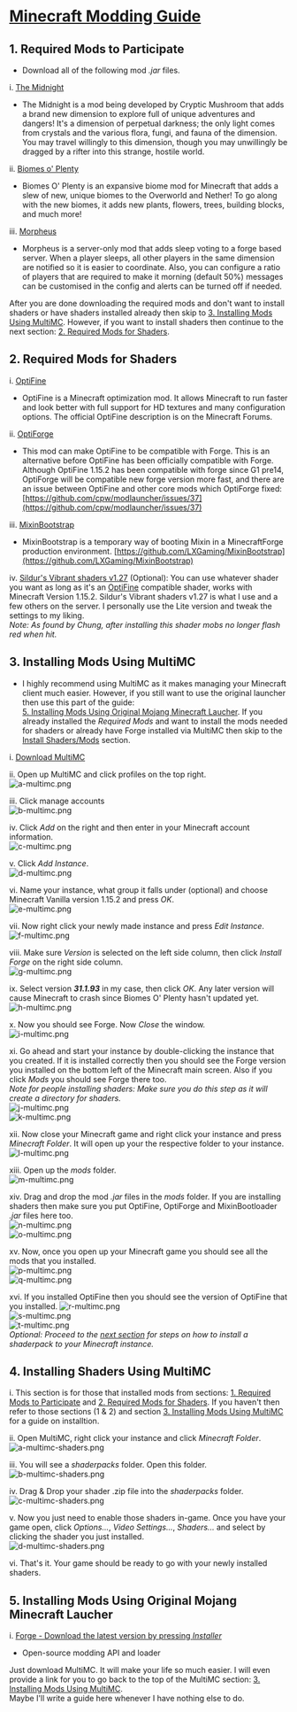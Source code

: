 # <ins>Minecraft Modding Guide</ins>  

## 1. Required Mods to Participate  
* Download all of the following mod _\.jar_ files.  

i. [The Midnight](https://www.curseforge.com/minecraft/mc-mods/the-midnight/files/2942601)  
* The Midnight is a mod being developed by Cryptic Mushroom that adds a brand new dimension to explore full of unique adventures and dangers\! It's a dimension of perpetual darkness; the only light comes from crystals and the various flora, fungi, and fauna of the dimension\. You may travel willingly to this dimension, though you may unwillingly be dragged by a rifter into this strange, hostile world\.  

ii. [Biomes o' Plenty](https://www.curseforge.com/minecraft/mc-mods/biomes-o-plenty/files/2887034)  
* Biomes O' Plenty is an expansive biome mod for Minecraft that adds a slew of new, unique biomes to the Overworld and Nether!  To go along with the new biomes, it adds new plants, flowers, trees, building blocks, and much more\!  

iii. [Morpheus](https://www.curseforge.com/minecraft/mc-mods/morpheus/files/2898972)  
* Morpheus is a server\-only mod that adds sleep voting to a forge based server\. When a player sleeps, all other players in the same dimension are notified so it is easier to coordinate\. Also, you can configure a ratio of players that are required to make it morning \(default 50%\) messages can be customised in the config and alerts can be turned off if needed\.  

After you are done downloading the required mods and don't want to install shaders or have shaders installed already then skip to [3\. Installing Mods Using MultiMC](#3-installing-mods-using-multimc)\. However, if you want to install shaders then continue to the next section: [2\. Required Mods for Shaders](#2-required-mods-for-shaders)\.  

## 2. Required Mods for Shaders  
i. [OptiFine](https://optifine.net/adloadx?f=preview_OptiFine_1.15.2_HD_U_G1_pre16.jar)  
* OptiFine is a Minecraft optimization mod\. It allows Minecraft to run faster and look better with full support for HD textures and many configuration options\. The official OptiFine description is on the Minecraft Forums\.  

ii. [OptiForge](https://www.curseforge.com/minecraft/mc-mods/optiforge/files/2947809)  
* This mod can make OptiFine to be compatible with Forge\. This is an alternative before OptiFine has been officially compatible with Forge\. Although OptiFine 1\.15\.2 has been compatible with forge since G1 pre14, OptiForge will be compatible new forge version more fast, and there are an issue between OptiFine and other core mods which OptiForge fixed: [https://github.com/cpw/modlauncher/issues/37](https://github.com/cpw/modlauncher/issues/37)  

iii. [MixinBootstrap](https://www.curseforge.com/minecraft/mc-mods/mixinbootstrap/files/2939224)  
* MixinBootstrap is a temporary way of booting Mixin in a MinecraftForge production environment\. [https://github.com/LXGaming/MixinBootstrap](https://github.com/LXGaming/MixinBootstrap)  

iv. [Sildur's Vibrant shaders v1\.27](https://sildurs-shaders.github.io/downloads) \(Optional\): You can use whatever shader you want as long as it's an [OptiFine](https://optifine.net/adloadx?f=preview_OptiFine_1.15.2_HD_U_G1_pre16.jar) compatible shader, works with Minecraft Version 1\.15\.2\. Sildur's Vibrant shaders v1\.27 is what I use and a few others on the server\. I personally use the Lite version and tweak the settings to my liking\.  
_Note: As found by Chung, after installing this shader mobs no longer flash red when hit\._

## 3. Installing Mods Using MultiMC  
* I highly recommend using MultiMC as it makes managing your Minecraft client much easier. However, if you still want to use the original launcher then use this part of the guide:  
[5\. Installing Mods Using Original Mojang Minecraft Laucher](#5-installing-mods-using-original-mojang-minecraft-laucher)\. If you already installed the _Required Mods_ and want to install the mods needed for shaders or already have Forge installed via MultiMC then skip to the [Install Shaders/Mods](#install-shaders) section\.  

i. [Download MultiMC](https://multimc.org/#Download)  

ii. Open up MultiMC and click profiles on the top right\.  
![a-multimc.png](/screenshots/multimc/a-multimc.png)  

iii. Click manage accounts  
![b-multimc.png](/screenshots/multimc/b-multimc.png)  

iv. Click _Add_ on the right and then enter in your Minecraft account information\.  
![c-multimc.png](/screenshots/multimc/c-multimc.png)  

v. Click _Add Instance_\.  
![d-multimc.png](/screenshots/multimc/d-multimc.png)  

vi. Name your instance, what group it falls under \(optional\) and choose Minecraft Vanilla version 1\.15\.2 and press _OK_\.  
![e-multimc.png](/screenshots/multimc/e-multimc.png)  

vii. Now right click your newly made instance and press _Edit Instance_\.  
![f-multimc.png](/screenshots/multimc/f-multimc.png)  

viii. Make sure _Version_ is selected on the left side column, then click _Install Forge_ on the right side column\.  
![g-multimc.png](/screenshots/multimc/g-multimc.png)  

ix. Select version _**31\.1\.93**_ in my case, then click _OK_\. Any later version will cause Minecraft to crash since Biomes O' Plenty hasn't updated yet.  
![h-multimc.png](/screenshots/multimc/h-multimc.png)  

x. Now you should see Forge. Now _Close_ the window\.  
![i-multimc.png](/screenshots/multimc/i-multimc.png)  

xi. Go ahead and start your instance by double\-clicking the instance that you created\. If it is installed correctly then you should see the Forge version you installed on the bottom left of the Minecraft main screen\. Also if you click _Mods_ you should see Forge there too\.  
_Note for people installing shaders: Make sure you do this step as it will create a directory for shaders\._  
![j-multimc.png](/screenshots/multimc/j-multimc.png)   
![k-multimc.png](/screenshots/multimc/k-multimc.png)  

<a name="install-shaders"></a><a name="install-mods"></a>
xii. Now close your Minecraft game and right click your instance and press _Minecraft Folder_\. It will open up your the respective folder to your instance\.  
![l-multimc.png](/screenshots/multimc/l-multimc.png)  

xiii. Open up the _mods_ folder\.  
![m-multimc.png](/screenshots/multimc/m-multimc.png)  

xiv. Drag and drop the mod _\.jar_ files in the _mods_ folder\. If you are installing shaders then make sure you put OptiFine, OptiForge and MixinBootloader _\.jar_ files here too\.  
![n-multimc.png](/screenshots/multimc/n-multimc.png)  
![o-multimc.png](/screenshots/multimc/o-multimc.png)  

xv. Now, once you open up your Minecraft game you should see all the mods that you installed\.  
![p-multimc.png](/screenshots/multimc/p-multimc.png)  
![q-multimc.png](/screenshots/multimc/q-multimc.png)  

xvi. If you installed OptiFine then you should see the version of OptiFine that you installed\.
![r-multimc.png](/screenshots/multimc/r-multimc.png)  
![s-multimc.png](/screenshots/multimc/s-multimc.png)  
![t-multimc.png](/screenshots/multimc/t-multimc.png)  
_Optional: Proceed to the [next section](#4-installing-shaders-using-multimc) for steps on how to install a shaderpack to your Minecraft instance\._

## 4. Installing Shaders Using MultiMC
i. This section is for those that installed mods from sections: [1\. Required Mods to Participate](#1-required-mods-to-participate) and [2\. Required Mods for Shaders](#2-required-mods-for-shaders). If you haven't then refer to those sections \(1 & 2\) and section [3\. Installing Mods Using MultiMC](#3-installing-mods-using-multimc) for a guide on installtion\.  

ii. Open MultiMC, right click your instance and click _Minecraft Folder_\.  
![a-multimc-shaders.png](/screenshots/multimc/shaders/a-multimc-shaders.png)  

iii. You will see a _shaderpacks_ folder\. Open this folder\.  
![b-multimc-shaders.png](/screenshots/multimc/shaders/b-multimc-shaders.png)  

iv. Drag & Drop your shader \.zip file into the _shaderpacks_ folder\.  
![c-multimc-shaders.png](/screenshots/multimc/shaders/c-multimc-shaders.png)  

v. Now you just need to enable those shaders in\-game\. Once you have your game open, click _Options\.\.\._, _Video Settings\.\.\._, _Shaders\.\.\._ and select by clicking the shader you just installed\.  
![d-multimc-shaders.png](/screenshots/multimc/shaders/d-multimc-shaders.png)  

vi. That's it. Your game should be ready to go with your newly installed shaders\.

## 5. Installing Mods Using Original Mojang Minecraft Laucher  

i. [Forge - Download the latest version by pressing _Installer_](http://files.minecraftforge.net)  
* Open-source modding API and loader

Just download MultiMC\. It will make your life so much easier\. I will even provide a link for you to go back to the top of the MultiMC section: [3\. Installing Mods Using MultiMC](#3-installing-mods-using-multimc)\.  
Maybe I'll write a guide here whenever I have nothing else to do\.  
